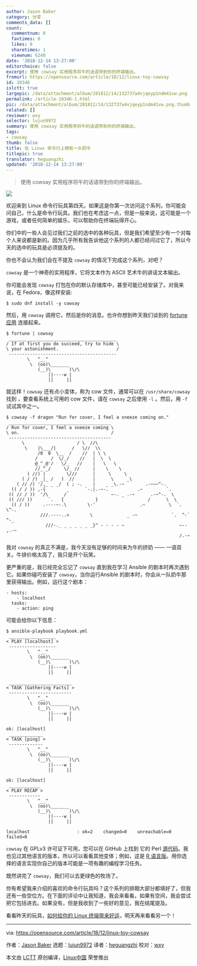```yaml
---
author: Jason Baker
category: 分享
comments_data: []
count:
  commentnum: 0
  favtimes: 0
  likes: 0
  sharetimes: 1
  viewnum: 6248
date: '2018-12-14 13:27:00'
editorchoice: false
excerpt: 使用 cowsay 实用程序将牛的话语带到你的终端输出。
fromurl: https://opensource.com/article/18/12/linux-toy-cowsay
id: 10346
islctt: true
largepic: /data/attachment/album/201812/14/132737a4vjqeyp1ndm41vw.png
permalink: /article-10346-1.html
pic: /data/attachment/album/201812/14/132737a4vjqeyp1ndm41vw.png.thumb.jpg
related: []
reviewer: wxy
selector: lujun9972
summary: 使用 cowsay 实用程序将牛的话语带到你的终端输出。
tags:
- cowsay
thumb: false
title: 在 Linux 命令行上拥有一头奶牛
titlepic: true
translator: heguangzhi
updated: '2018-12-14 13:27:00'
---
```



> 
> 使用 cowsay 实用程序将牛的话语带到你的终端输出。
> 
> 
> 


![](/data/attachment/album/201812/14/132737a4vjqeyp1ndm41vw.png)


欢迎来到 Linux 命令行玩具第四天。如果这是你第一次访问这个系列，你可能会问自己，什么是命令行玩具。我们也在考虑这一点，但是一般来说，这可能是一个游戏，或者任何简单的娱乐，可以帮助你在终端玩得开心。


你们中的一些人会见过我们之前的选中的各种玩具，但是我们希望至少有一个对每个人来说都是新的。因为几乎所有我告诉他这个系列的人都已经问过它了，所以今天的选中的玩具是必须提及的。


你也不会认为我们会在不提及 `cowsay` 的情况下完成这个系列，对吧？


`cowsay` 是一个神奇的实用程序，它将文本作为 ASCII 艺术牛的讲话文本输出。


你可能会发现 `cowsay` 打包在你的默认存储库中，甚至可能已经安装了。对我来说，在 Fedora，像这样安装:



```
$ sudo dnf install -y cowsay
```

然后，用 `cowsay` 调用它，然后是你的消息。也许你想到昨天我们谈到的 [fortune 应用](https://opensource.com/article/18/12/linux-toy-fortune) 连接起来。



```
$ fortune | cowsay
 _________________________________________
/ If at first you do succeed, try to hide \
\ your astonishment.                      /
 -----------------------------------------
        \   ^__^
         \  (oo)\_______
            (__)\       )\/\
                ||----w |
                ||     ||
```

就这样！`cowsay` 还有点小变体，称为 cow 文件，通常可以在 `/usr/share/cowsay` 找到 ，要查看系统上可用的 cow 文件，请在 `cowsay` 之后使用 `-l` 。然后，用 `-f` 试试其中之一。



```
$ cowsay -f dragon "Run for cover, I feel a sneeze coming on."
 _______________________________________
/ Run for cover, I feel a sneeze coming \
\ on.                                   /
 ---------------------------------------
      \                    / \  //\
       \    |\___/|      /   \//  \\
            /0  0  \__  /    //  | \ \    
           /     /  \/_/    //   |  \  \  
           @_^_@'/   \/_   //    |   \   \ 
           //_^_/     \/_ //     |    \    \
        ( //) |        \///      |     \     \
      ( / /) _|_ /   )  //       |      \     _\
    ( // /) '/,_ _ _/  ( ; -.    |    _ _\.-~        .-~~~^-.
  (( / / )) ,-{        _      `-.|.-~-.           .~         `.
 (( // / ))  '/\      /                 ~-. _ .-~      .-~^-.  \
 (( /// ))      `.   {            }                   /      \  \
  (( / ))     .----~-.\        \-'                 .~         \  `. \^-.
             ///.----..>        \             _ -~             `.  ^-`  ^-_
               ///-._ _ _ _ _ _ _}^ - - - - ~                     ~-- ,.-~
                                                                  /.-~
```

我对 `cowsay` 的真正不满是，我今天没有足够的时间来为牛的挤奶 —— 一语双关。牛排价格太高了，我只是开个玩笑。


更严重的是，我已经完全忘记了 `cowsay` 直到我在学习 Ansible 的剧本时再次遇到它。如果你碰巧安装了 `cowsay`，当你运行Ansible 的剧本时，你会从一队奶牛那里获得输出。例如，运行这个剧本：



```
- hosts:
    - localhost
  tasks:
    - action: ping
```

可能会给你以下信息：



```
$ ansible-playbook playbook.yml
 __________________
< PLAY [localhost] >
 ------------------
        \   ^__^
         \  (oo)\_______
            (__)\       )\/\
                ||----w |
                ||     ||

 ________________________
< TASK [Gathering Facts] >
 ------------------------
        \   ^__^
         \  (oo)\_______
            (__)\       )\/\
                ||----w |
                ||     ||

ok: [localhost]
 _____________
< TASK [ping] >
 -------------
        \   ^__^
         \  (oo)\_______
            (__)\       )\/\
                ||----w |
                ||     ||

ok: [localhost]
 ____________
< PLAY RECAP >
 ------------
        \   ^__^
         \  (oo)\_______
            (__)\       )\/\
                ||----w |
                ||     ||

localhost                  : ok=2    changed=0    unreachable=0    failed=0  
```

`cowsay` 在 GPLv3 许可证下可用，您可以在 GitHub 上找到 它的 Perl [源代码](https://github.com/tnalpgge/rank-amateur-cowsay)。我也见过其他语言的版本，所以可以看看其他变体；例如，这是 [R 语言版](https://github.com/sckott/cowsay)。用你选择的语言实现你自己的版本可能是一项有趣的编程学习任务。


既然讲完了 `cowsay`，我们可以去更绿色的牧场了。


你有希望我来介绍的喜欢的命令行玩具吗？这个系列的排期大部分都填好了，但我还有一些空位方。在下面的评论中让我知道，我会来看看。如果有空间，我会尝试把它包括进去。如果没有，但是我收到了一些好的意见，我在结尾提及。


看看昨天的玩具，[如何给你的 Linux 终端带来好运](https://opensource.com/article/18/12/linux-toy-fortune)，明天再来看看另一个！




---


via: <https://opensource.com/article/18/12/linux-toy-cowsay>


作者：[Jason Baker](https://opensource.com/users/jason-baker) 选题：[lujun9972](https://github.com/lujun9972) 译者：[heguangzhi](https://github.com/heguangzhi) 校对：[wxy](https://github.com/wxy)


本文由 [LCTT](https://github.com/LCTT/TranslateProject) 原创编译，[Linux中国](https://linux.cn/) 荣誉推出